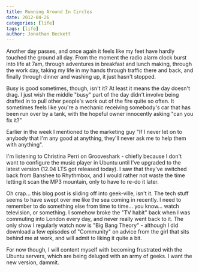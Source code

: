 ```yaml
---
title: Running Around In Circles
date: 2012-04-26
categories: [life]
tags: [life]
author: Jonathan Beckett
---
```


Another day passes, and once again it feels like my feet have hardly touched the ground all day. From the moment the radio alarm clock burst into life at 7am, through adventures in breakfast and lunch making, through the work day, taking my life in my hands through traffic there and back, and finally through dinner and washing up, it just hasn't stopped.

Busy is good sometimes, though, isn't it? At least it means the day doesn't drag. I just wish the middle "busy" part of the day didn't involve being drafted in to pull other people's work out of the fire quite so often. It sometimes feels like you're a mechanic receiving somebody's car that has been run over by a tank, with the hopeful owner innocently asking "can you fix it?"

Earlier in the week I mentioned to the marketing guy "If I never let on to anybody that I'm any good at anything, they'll never ask me to help them with anything".

I'm listening to Christina Perri on Grooveshark - chiefly because I don't want to configure the music player in Ubuntu until I've upgraded to the latest version (12.04 LTS got released today). I saw that they've switched back from Banshee to Rhythmbox, and I would rather not waste the time letting it scan the MP3 mountain, only to have to re-do it later.

Oh crap... this blog post is sliding off into geek-ville, isn't it. The tech stuff seems to have swept over me like the sea coming in recently. I need to remember to do something else from time to time... you know... watch television, or something. I somehow broke the "TV habit" back when I was commuting into London every day, and never really went back to it. The only show I regularly watch now is "Big Bang Theory" - although I did download a few episodes of "Community" on advice from the girl that sits behind me at work, and will admit to liking it quite a bit.

For now though, I will content myself with becoming frustrated with the Ubuntu servers, which are being deluged with an army of geeks. I want the new version, dammit.